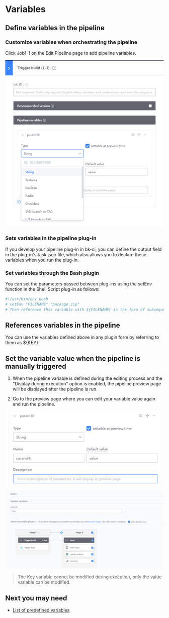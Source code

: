 # Variables

## Define variables in the pipeline

### Customize variables when orchestrating the pipeline
Click Job1-1 on the Edit Pipeline page to add pipeline variables.

![](../../.gitbook/assets/image%20%2813%29.png)

### Sets variables in the pipeline plug-in
If you develop your pipeline plug-in in bk-ci, you can define the output field in the plug-in's task.json file, which also allows you to declare these variables when you run the plug-in.
### Set variables through the Bash plugin
You can set the parameters passed between plug-ins using the setEnv function in the Shell Script plug-in as follows:
```bash
#!/usr/bin/env bash
# setEnv "FILENAME" "package.zip"
# Then reference this variable with ${FILENAME} in the form of subsequent plug-ins```
```

## References variables in the pipeline

You can use the variables defined above in any plugin form by referring to them as ${KEY}
## Set the variable value when the pipeline is manually triggered
1. When the pipeline variable is defined during the editing process and the "Display during execution" option is enabled, the pipeline preview page will be displayed after the pipeline is run.

2. Go to the preview page where you can edit your variable value again and run the pipeline.

  

  ![](../../.gitbook/assets/image%20%2838%29%20%281%29%20%281%29.png)



![Var](../../.gitbook/assets/variables_5.png)

> The Key variable cannot be modified during execution, only the value variable can be modified.
## Next you may need
* [List of predefined variables](../../reference/pre-define-var/)

